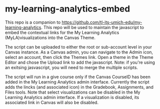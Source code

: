 # my-learning-analytics-embed
This repo is a companion to https://github.com/tl-its-umich-edu/my-learning-analytics. This repo will be used to maintain the javascript to embed the contextual links for the My Learning Analytics (MyLA)visualizations into the Canvas Theme.

The script can be uploaded to either the root or sub-account level in your Canvas instance. As a Canvas admin, you can navigate to the Admin icon, select an account, then click the Themes link. Open a theme in the Theme Editor and chose the Upload link to add the javascript. Note: if you're using an exitsing jasvascript, you will need to merge the multiple scripts.

The script will run in a give course only if the Canvas CourseID has been added in the My Learning Analytics admin interface. Currently the script adds the lincks (and associated icon) in the Gradebook, Assignments, and Files tools. Note that select visualizations can be disabled in the My Learning Analytics admin interface. If a visualization is disabled, its associated link in Canvas will also be disabled.
